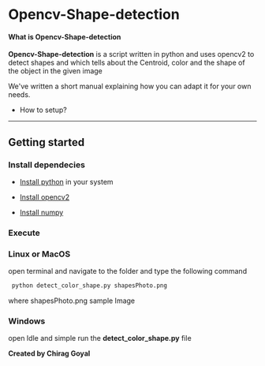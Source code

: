 # Opencv-Shape-detection




#### What is Opencv-Shape-detection
**Opencv-Shape-detection** is a script written in python and uses opencv2 to detect shapes and which tells about the Centroid, color and the shape of the object in the given image

We've written a short manual explaining how you can adapt it for your own needs.

* How to setup?
***

## Getting started

### Install dependecies
* [Install python](https://www.python.org/downloads/) in your system

* [Install opencv2](https://gist.github.com/arthurbeggs/06df46af94af7f261513934e56103b30)

* [Install numpy](https://docs.scipy.org/doc/numpy-1.10.1/user/install.html)

### Execute

### Linux or MacOS
open terminal and navigate to the folder and type the following command
```html
 python detect_color_shape.py shapesPhoto.png
```
where shapesPhoto.png sample Image

### Windows
open Idle and simple run the **detect_color_shape.py** file


**Created by Chirag Goyal**
